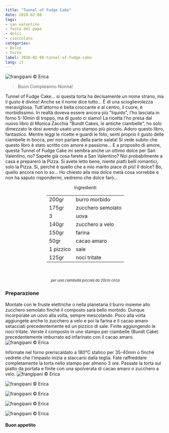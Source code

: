 ```yaml
---
title: "Tunnel of Fudge Cake"
date: 2018-02-08
tags:
- san valentino
- festa del papà
- dolci
- cioccolato
categories:
- Dolce
- Torte 
label: 2018-02-08-tunnel-of-fudge-cake
lang: it 
---
```

![](header.jpg "frangipani © Erica")

> Buon Compleanno Nonna!

Tunnel of Fudge Cake... si questa torta ha decisamente un nome strano, ma il gusto è divino! Anche se il nome dice tutto... È di una scioglievolezza meravigliosa. Tutt'attorno è bella croccante e al centro, il cuore, è morbidissimo. In realtà doveva essere ancora più "liquido", l'ho lasciata in forno 5-10min di troppo, ma di gusto ci siamo! La ricetta l'ho presa dal nuovo libro di Monica Zacchia "Bundt Cakes, le antiche ciambelle", ho solo dimezzato le dosi avendo usato uno stampo più piccolo. Adoro questo libro, fantastico. Mentre leggi le ricette e guardi le foto, senti proprio il gusto delle ciambelle in bocca, per non parlare della parte salata! Si vede subito che questo libro è stato scritto con amore e passione... E a proposito di amore, questa Tunnel of Fudge Cake mi sembra anche un ottimo dolce per San Valentino, no? Sapete già cosa farete a San Valentino? Noi probabilmente a casa e preparerò la Pizza. Si avete letto bene, niente piatti belli romantici, solo la Pizza. Si, perché è quello che a mio marito piace di più! Il dolce? Bo, quello ancora non lo so... Ho chiesto alla mia dolce metà cosa vorrebbe e non ha saputo rispondermi, vedremo che dolce farò...

<div id="wrapper" style="text-align: center">
  <div id="yourdiv" style="display: inline-block;">
    <div class="ingredients">
      <div class="ingredients-title">Ingredienti</div>
      <table>
        <tbody>
          <tr>
            <td>200gr</td>
            <td>burro morbido</td>
          </tr>
          <tr>
            <td>175gr</td>
            <td>zucchero semolato</td>
          </tr>
          <tr>
            <td>3</td>
            <td>uova</td>
          </tr>
          <tr>
            <td>140gr</td>
            <td>zucchero a velo</td>
          </tr>
          <tr>
            <td>150gr</td>
            <td>farina</td>
          </tr>
          <tr>
            <td>50gr</td>
            <td>cacao amaro</td>
          </tr>      
          <tr>
            <td>1 pizzico</td>
            <td>sale</td>
          </tr>
          <tr> 
            <td>125gr</td>
            <td>noci tritate</td>
          </tr>
        </tbody>
      </table>
      <br></br>
      <i class="pull-right" style="font-size: 80%;">per una ciambella piccola da 20cm circa</i>
    </div>
  </div>
</div>


<h3>
  <font color="grey">
    <i class="fa-solid fa-gears"></i>
  </font> Preparazione
</h3>

Montate con le fruste elettriche o nella planetaria il burro insieme allo zucchero semolato finché il composto sarà bello morbido. Dunque incorporate un uovo alla volta, sempre mescolando. Poco alla volta aggiungete anche lo zucchero a velo e poi la farina e il cacao amaro setacciati precedentemente ed un pizzico di sale. Finite aggiungendo le noci tritate. Verste il composto in uno stampo per ciambelle (Bundt Cake) precedentemente imburrato ed infarinato con il cacao amaro.
![](teglia.jpg "frangipani © Erica")

Infornate nel forno preriscaldato a 180°C statico per 35-40min o finché vedrete che l'impasto inizia a staccarsi dalla teglia. Fate raffreddare completamente la torta nello stampo per almeno 3 ore. Passate la torta sul piatto da portata e finite con una spolverata di cacao amaro o zucchero a velo.
![](risultato1.jpg "frangipani © Erica")

![](risultato2.jpg "frangipani © Erica")

![](risultato3.jpg "frangipani © Erica")

![](risultato4.jpg "frangipani © Erica")

![](risultato5.jpg "frangipani © Erica")

<h4>Buon appetito
  <font color="red">
    <i class="fa-regular fa-face-smile"></i>
  </font>
</h4>